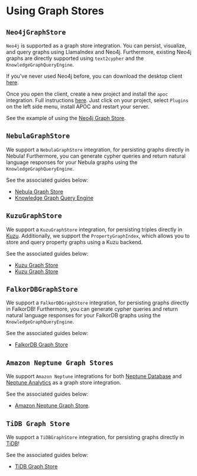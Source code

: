 # Using Graph Stores

## `Neo4jGraphStore`

`Neo4j` is supported as a graph store integration. You can persist, visualize, and query graphs using LlamaIndex and Neo4j. Furthermore, existing Neo4j graphs are directly supported using `text2cypher` and the `KnowledgeGraphQueryEngine`.

If you've never used Neo4j before, you can download the desktop client [here](https://neo4j.com/download/).

Once you open the client, create a new project and install the `apoc` integration. Full instructions [here](https://neo4j.com/labs/apoc/4.1/installation/). Just click on your project, select `Plugins` on the left side menu, install APOC and restart your server.

See the example of using the [Neo4j Graph Store](/python/examples/index_structs/knowledge_graph/neo4jkgindexdemo).

## `NebulaGraphStore`

We support a `NebulaGraphStore` integration, for persisting graphs directly in Nebula! Furthermore, you can generate cypher queries and return natural language responses for your Nebula graphs using the `KnowledgeGraphQueryEngine`.

See the associated guides below:

- [Nebula Graph Store](/python/examples/index_structs/knowledge_graph/nebulagraphkgindexdemo)
- [Knowledge Graph Query Engine](/python/examples/query_engine/knowledge_graph_query_engine)

## `KuzuGraphStore`

We support a `KuzuGraphStore` integration, for persisting triples directly in [Kuzu](https://kuzudb.com).
Additionally, we support the `PropertyGraphIndex`, which allows you to store and query property graphs
using a Kuzu backend.

See the associated guides below:

- [Kuzu Graph Store](/python/examples/index_structs/knowledge_graph/kuzugraphdemo)
- [Kuzu Graph Store](/python/examples/property_graph/property_graph_kuzu)

## `FalkorDBGraphStore`

We support a `FalkorDBGraphStore` integration, for persisting graphs directly in FalkorDB! Furthermore, you can generate cypher queries and return natural language responses for your FalkorDB graphs using the `KnowledgeGraphQueryEngine`.

See the associated guides below:

- [FalkorDB Graph Store](/python/examples/index_structs/knowledge_graph/falkordbgraphdemo)

## `Amazon Neptune Graph Stores`

We support `Amazon Neptune` integrations for both [Neptune Database](https://docs.aws.amazon.com/neptune/latest/userguide/feature-overview.html) and [Neptune Analytics](https://docs.aws.amazon.com/neptune-analytics/latest/userguide/what-is-neptune-analytics.html) as a graph store integration.

See the associated guides below:

- [Amazon Neptune Graph Store](/python/examples/index_structs/knowledge_graph/neptunedatabasekgindexdemo).


## `TiDB Graph Store`

We support a `TiDBGraphStore` integration, for persisting graphs directly in [TiDB](https://docs.pingcap.com/tidb/stable/overview)!

See the associated guides below:

- [TiDB Graph Store](/python/examples/index_structs/knowledge_graph/tidbkgindexdemo)
